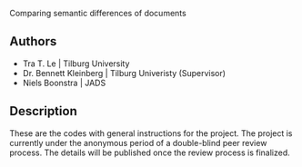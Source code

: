 Comparing semantic differences of documents

## Authors
- Tra T. Le | Tilburg University
- Dr. Bennett Kleinberg | Tilburg Univeristy (Supervisor)
- Niels Boonstra | JADS 

## Description
These are the codes with general instructions for the project. The project is currently under the anonymous period of a double-blind peer review process. The details will be published once the review process is finalized.

